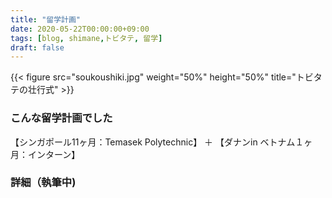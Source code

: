```yaml
---
title: "留学計画"
date: 2020-05-22T00:00:00+09:00
tags: [blog, shimane,トビタテ, 留学]
draft: false
---
```


{{< figure src="soukoushiki.jpg" weight="50%" height="50%" title="トビタテの壮行式" >}} 

### こんな留学計画でした
【シンガポール11ヶ月：Temasek Polytechnic】 ＋ 【ダナンin ベトナム１ヶ月：インターン】

### 詳細（執筆中)